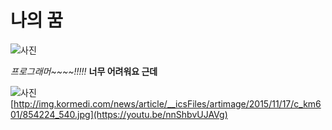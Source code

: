 나의 꿈
=============================
![사진](http://blog.wishket.com/wp-content/uploads/2012/12/wishket_programmerimage.jpg)

*프로그래머~~~~!!!!!*
**너무 어려워요 근데**

![사진](http://img.kormedi.com/news/article/__icsFiles/artimage/2015/11/17/c_km601/854224_540.jpg)
[http://img.kormedi.com/news/article/__icsFiles/artimage/2015/11/17/c_km601/854224_540.jpg](https://youtu.be/nnShbvUJAVg)

